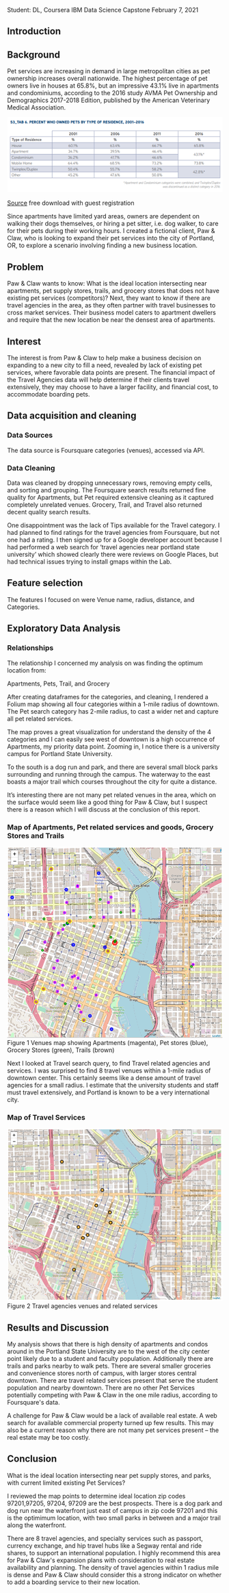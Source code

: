 Student: DL, Coursera
IBM Data Science Capstone
February 7, 2021

## Introduction

## Background
Pet services are increasing in demand in large metropolitan cities as pet ownership increases overall nationwide.  The highest percentage of pet owners live in houses at 65.8%, but an impressive 43.1% live in apartments and condominiums, according to the 2016 study AVMA Pet Ownership and Demographics 2017-2018 Edition, published by the American Veterinary Medical Association.

![Image](https://github.com/AlienAsUsual/alienasusual.github.io/blob/master/_posts/pets-residence.png?raw=true)

[Source](https://www.avma.org/) free download with guest registration

Since apartments have limited yard areas, owners are dependent on walking their dogs themselves, or hiring a pet sitter, i.e. dog walker, to care for their pets during their working hours.  I created a fictional client, Paw & Claw, who is looking to expand their pet services into the city of Portland, OR, to explore a scenario involving finding a new business location.

## Problem

Paw & Claw wants to know: What is the ideal location intersecting near apartments, pet supply stores, trails, and grocery stores that does not have existing pet services (competitors)?  Next, they want to know if there are travel agencies in the area, as they often partner with travel businesses to cross market services.  Their business model caters to apartment dwellers and require that the new location be near the densest area of apartments.

## Interest

The interest is from Paw & Claw to help make a business decision on expanding to a new city to fill a need, revealed by lack of existing pet services, where favorable data points are present.  The financial impact of the Travel Agencies data will help determine if their clients travel extensively, they may choose to have a larger facility, and financial cost, to accommodate boarding pets.

## Data acquisition and cleaning

### Data Sources
The data source is Foursquare categories (venues), accessed via API.

### Data Cleaning
Data was cleaned by dropping unnecessary rows, removing empty cells, and sorting and grouping.  The Foursquare search results returned fine quality for Apartments, but Pet required extensive cleaning as it captured completely unrelated venues.  Grocery, Trail, and Travel also returned decent quality search results.  

One disappointment was the lack of Tips available for the Travel category.  I had planned to find ratings for the travel agencies from Foursquare, but not one had a rating.  I then signed up for a Google developer account because I had performed a web search for ‘travel agencies near portland state university’ which showed clearly there were reviews on Google Places, but had technical issues trying to install gmaps within the Lab.

## Feature selection
The features I focused on were Venue name, radius, distance, and Categories.

## Exploratory Data Analysis

### Relationships

The relationship I concerned my analysis on was finding the optimum location from: 

Apartments, Pets, Trail, and Grocery

After creating dataframes for the categories, and cleaning, I rendered a Folium map showing all four categories within a 1-mile radius of downtown.  The Pet search category has 2-mile radius, to cast a wider net and capture all pet related services.

The map proves a great visualization for understand the density of the 4 categories and I can easily see west of downtown is a high occurrence of Apartments, my priority data point.  Zooming in, I notice there is a university campus for Portland State University.  

To the south is a dog run and park, and there are several small block parks surrounding and running through the campus.  The waterway to the east boasts a major trail which courses throughout the city for quite a distance.

It’s interesting there are not many pet related venues in the area, which on the surface would seem like a good thing for Paw & Claw, but I suspect there is a reason which I will discuss at the conclusion of this report.

### Map of Apartments, Pet related services and goods, Grocery Stores and Trails

![Image](https://github.com/AlienAsUsual/alienasusual.github.io/blob/master/_posts/map1.PNG?raw=true)
Figure 1 Venues map showing Apartments (magenta), Pet stores (blue), Grocery Stores (green), Trails (brown)

Next I looked at Travel search query, to find Travel related agencies and services.  I was surprised to find 8 travel venues within a 1-mile radius of downtown center.  This certainly seems like a dense amount of travel agencies for a small radius.  I estimate that the university students and staff must travel extensively, and Portland is known to be a very international city.

### Map of Travel Services

![Image](https://github.com/AlienAsUsual/alienasusual.github.io/blob/master/_posts/map2.PNG?raw=true)
Figure 2 Travel agencies venues and related services

## Results and Discussion

My analysis shows that there is high density of apartments and condos around in the Portland State University are to the west of the city center point likely due to a student and faculty population. Additionally there are trails and parks nearby to walk pets. There are several smaller groceries and convenience stores north of campus, with larger stores central downtown. There are travel related services present that serve the student population and nearby downtown. There are no other Pet Services potentially competing with Paw & Claw in the one mile radius, according to Foursquare's data.

A challenge for Paw & Claw would be a lack of available real estate. A web search for available commercial property turned up few results.  This may also be a current reason why there are not many pet services present – the real estate may be too costly.

## Conclusion

What is the ideal location intersecting near pet supply stores, and parks, with current limited existing Pet Services?

I reviewed the map points to determine ideal location zip codes 97201,97205, 97204, 97209 are the best prospects. There is a dog park and dog run near the waterfront just east of campus in zip code 97201 and this is the optimimum location, with two small parks in between and a major trail along the waterfront.

There are 8 travel agencies, and specialty services such as passport, currency exchange, and hip travel hubs like a Segway rental and ride shares, to support an international population. I highly recommend this area for Paw & Claw's expansion plans with consideration to real estate availability and planning. The density of travel agencies within 1 radius mile is dense and Paw & Claw should consider this a strong indicator on whether to add a boarding service to their new location.


